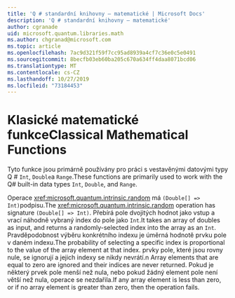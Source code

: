 ```yaml
---
title: 'Q # standardní knihovny – matematické | Microsoft Docs'
description: 'Q # standardní knihovny – matematické'
author: cgranade
uid: microsoft.quantum.libraries.math
ms.author: chgranad@microsoft.com
ms.topic: article
ms.openlocfilehash: 7ac9d321f59f7cc95ad8939a4cf7c36e0c5e0491
ms.sourcegitcommit: 8becfb03eb60ba205c670a634ff4daa8071bcd06
ms.translationtype: MT
ms.contentlocale: cs-CZ
ms.lasthandoff: 10/27/2019
ms.locfileid: "73184453"
---
```

# <a name="classical-mathematical-functions"></a><span data-ttu-id="b6522-103">Klasické matematické funkce</span><span class="sxs-lookup"><span data-stu-id="b6522-103">Classical Mathematical Functions</span></span> #

<span data-ttu-id="b6522-104">Tyto funkce jsou primárně používány pro práci s vestavěnými datovými typy Q # `Int`, `Double`a `Range`.</span><span class="sxs-lookup"><span data-stu-id="b6522-104">These functions are primarily used to work with the Q# built-in data types `Int`, `Double`, and `Range`.</span></span>

<span data-ttu-id="b6522-105">Operace <xref:microsoft.quantum.intrinsic.random> má `(Double[] => Int)`podpisu.</span><span class="sxs-lookup"><span data-stu-id="b6522-105">The <xref:microsoft.quantum.intrinsic.random> operation has signature `(Double[] => Int)`.</span></span>
<span data-ttu-id="b6522-106">Přebírá pole dvojitých hodnot jako vstup a vrací náhodně vybraný index do pole jako `Int`.</span><span class="sxs-lookup"><span data-stu-id="b6522-106">It takes an array of doubles as input, and returns a randomly-selected index into the array as an `Int`.</span></span>
<span data-ttu-id="b6522-107">Pravděpodobnost výběru konkrétního indexu je úměrná hodnotě prvku pole v daném indexu.</span><span class="sxs-lookup"><span data-stu-id="b6522-107">The probability of selecting a specific index is proportional to the value of the array element at that index.</span></span> <span data-ttu-id="b6522-108">prvky pole, které jsou rovny nule, se ignorují a jejich indexy se nikdy nevrátí.</span><span class="sxs-lookup"><span data-stu-id="b6522-108">n Array elements that are equal to zero are ignored and their indices are never returned.</span></span>
<span data-ttu-id="b6522-109">Pokud je některý prvek pole menší než nula, nebo pokud žádný element pole není větší než nula, operace se nezdařila.</span><span class="sxs-lookup"><span data-stu-id="b6522-109">If any array element is less than zero, or if no array element is greater than zero, then the operation fails.</span></span>